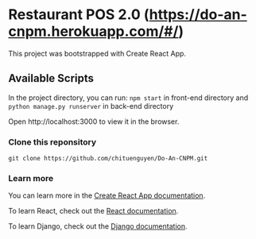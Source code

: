 # Restaurant POS 2.0 (https://do-an-cnpm.herokuapp.com/#/)
This project was bootstrapped with Create React App.
## Available Scripts
In the project directory, you can run:
`npm start` in front-end directory and `python manage.py runserver` in back-end directory
<space><space>

Open http://localhost:3000 to view it in the browser.

<space> </space>
### Clone this reponsitory 
`git clone https://github.com/chituenguyen/Do-An-CNPM.git`

### Learn more
You can learn more in the [Create React App documentation](https://facebook.github.io/create-react-app/docs/getting-started).

To learn React, check out the [React documentation](https://reactjs.org/).
  
To learn Django, check out the [Django documentation](https://docs.djangoproject.com/en/3.2/).
